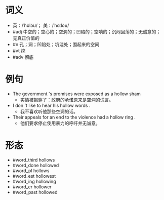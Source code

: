 # 词义
- 英：/ˈhɒləʊ/； 美：/ˈhɑːloʊ/
- #adj 中空的；空心的；空洞的；凹陷的；空响的；沉闷回荡的；无诚意的；无真正价值的
- #n 孔；洞；凹陷处；坑洼处；围起来的空间
- #vt 挖
- #adv 彻底
# 例句
- The government 's promises were exposed as a hollow sham
	- 实情被揭穿了：政府的承诺原来是空洞的谎言。
- I don 't like to hear his hollow words .
	- 我不喜欢听他那些空洞的话。
- Their appeals for an end to the violence had a hollow ring .
	- 他们要求停止使用暴力的呼吁并无诚意。
# 形态
- #word_third hollows
- #word_done hollowed
- #word_pl hollows
- #word_est hollowest
- #word_ing hollowing
- #word_er hollower
- #word_past hollowed
